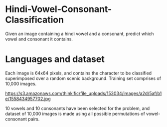 # Hindi-Vowel-Consonant-Classification
Given an image containing a hindi vowel and a consonant, predict which vowel and consonant it contains.

# Languages and dataset

Each image is 64x64 pixels, and contains the character to be classified superimposed over a random scenic background. Training set comprises of 10,000 images.

https://s3.amazonaws.com/thinkific/file_uploads/153034/images/a2d/5af/b1e/1558434957702.jpg

10 vowels and 10 consonants have been selected for the problem, and dataset of 10,000 images is made using all possible permutations of vowel-consonant pairs. 

